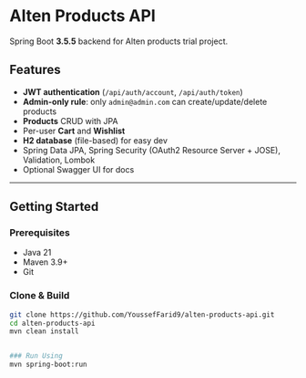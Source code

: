 # Alten Products API

Spring Boot **3.5.5** backend for Alten products trial project.

##  Features
- **JWT authentication** (`/api/auth/account`, `/api/auth/token`)
- **Admin-only rule**: only `admin@admin.com` can create/update/delete products
- **Products** CRUD with JPA
- Per-user **Cart** and **Wishlist**
- **H2 database** (file-based) for easy dev
- Spring Data JPA, Spring Security (OAuth2 Resource Server + JOSE), Validation, Lombok
- Optional Swagger UI for docs

---

##  Getting Started

### Prerequisites
- Java 21
- Maven 3.9+
- Git

### Clone & Build
```bash
git clone https://github.com/YoussefFarid9/alten-products-api.git
cd alten-products-api
mvn clean install


### Run Using
mvn spring-boot:run
